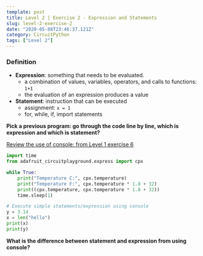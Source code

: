 ```yaml
---
template: post
title: Level 2 | Exercise 2 - Expression and Statements
slug: level-2-exercise-2
date: "2020-05-08T23:46:37.121Z"
category: CircuitPython
tags: ["Level 2"]
---
```


### Definition
* **Expression**: something that needs to be evaluated. 
    * a combination of values, variables, operators, and calls to functions: `1+1`
    * the evaluation of an expression produces a value
* **Statement**: instruction that can be executed
    * assignment: `x = 1`
    * for, while, if, import statements  

**Pick a previous program: go through the code line by line, which is expression and which is statement?**

[Review the use of console: from Level 1 exercise 6](https://github.com/mimiflynn/cpx-training/blob/master/Level%201%20-%20Intro%20to%20CPX/6-temperature/main.py)
```python
import time
from adafruit_circuitplayground.express import cpx

while True:
    print("Temperature C:", cpx.temperature)
    print("Temperature F:", cpx.temperature * 1.8 + 32)
    print((cpx.temperature, cpx.temperature * 1.8 + 32))
    time.sleep(1)

```

```python
# Execute simple statements/expression using console
y = 3.14
x = len("hello")
print(x)
print(y)
```

**What is the difference between statement and expression from using console?**